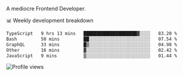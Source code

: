 A mediocre Frontend Developer.

📊 Weekly development breakdown
<!--START_SECTION:waka-->

```txt
TypeScript   9 hrs 13 mins   ████████████████████▓░░░░   83.20 %
Bash         50 mins         ██░░░░░░░░░░░░░░░░░░░░░░░   07.54 %
GraphQL      33 mins         █▒░░░░░░░░░░░░░░░░░░░░░░░   04.98 %
Other        16 mins         ▓░░░░░░░░░░░░░░░░░░░░░░░░   02.42 %
JavaScript   9 mins          ▒░░░░░░░░░░░░░░░░░░░░░░░░   01.44 %
```

<!--END_SECTION:waka-->

<img src="https://gpvc.arturio.dev/iqbalfasri" alt="Profile views"/>

